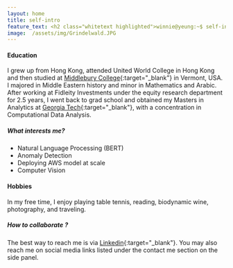 ```yaml
---
layout: home
title: self-intro
feature_text: <h2 class="whitetext highlighted">winnie@yeung:~$ self-intro</h2>
image: 	/assets/img/Grindelwald.JPG
---
```


#### Education
I grew up from Hong Kong, attended United World College in Hong Kong and then studied at [Middlebury College]({{site.schools.middlebury}}){:target="_blank"} in Vermont, USA. I majored in Middle Eastern history and minor in Mathematics and Arabic.  After working at Fidleity Investments under the equity research department for 2.5 years, I went back to grad school and obtained my Masters in Analytics at [Georgia Tech]({{site.schools.georgiatech}}){:target="_blank"}, with a concentration in Computational Data Analysis. 

##### What interests me?
  * Natural Language Processing (BERT)
  * Anomaly Detection
  * Deploying AWS model at scale 
  * Computer Vision

#### Hobbies
In my free time, I enjoy playing table tennis, reading, biodynamic wine, photography, and traveling. 

##### How to collaborate ?
The best way to reach me is via [Linkedin]({{site.contact.linkedin}}){:target="_blank"}. You may also reach me on social media links listed under the contact me section on the side panel.
